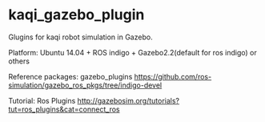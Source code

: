 # kaqi_gazebo_plugin
Glugins for kaqi robot simulation in Gazebo.

Platform: Ubuntu 14.04 + ROS indigo + Gazebo2.2(default for ros indigo) or others

Reference packages: gazebo_plugins
https://github.com/ros-simulation/gazebo_ros_pkgs/tree/indigo-devel

Tutorial: Ros Plugins
http://gazebosim.org/tutorials?tut=ros_plugins&cat=connect_ros
